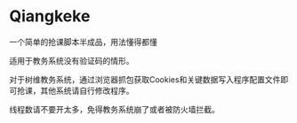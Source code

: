 # Qiangkeke
一个简单的抢课脚本半成品，用法懂得都懂

适用于教务系统没有验证码的情形。

对于树维教务系统，通过浏览器抓包获取Cookies和关键数据写入程序配置文件即可抢课，其他系统请自行修改程序。

线程数请不要开太多，免得教务系统崩了或者被防火墙拦截。
